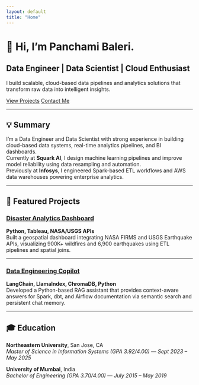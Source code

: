 ```yaml
---
layout: default
title: "Home"
---
```


<div class="hero">
  <h1>👋 Hi, I’m <span class="accent">Panchami Baleri</span>.</h1>
  <h2>Data Engineer | Data Scientist | Cloud Enthusiast</h2>
  <p>I build scalable, cloud-based data pipelines and analytics solutions that transform raw data into intelligent insights.</p>

  <div class="hero-links">
    <a href="/projects" class="btn">View Projects</a>
    <a href="/contact" class="btn-outline">Contact Me</a>
  </div>
</div>

---

## 💡 Summary

I’m a Data Engineer and Data Scientist with strong experience in building cloud-based data systems, real-time analytics pipelines, and BI dashboards.  
Currently at **Squark AI**, I design machine learning pipelines and improve model reliability using data resampling and automation.  
Previously at **Infosys**, I engineered Spark-based ETL workflows and AWS data warehouses powering enterprise analytics.

---

## 🚀 Featured Projects

### [Disaster Analytics Dashboard](https://github.com/Balerip/Disaster-Data-Visualization)
**Python, Tableau, NASA/USGS APIs**  
Built a geospatial dashboard integrating NASA FIRMS and USGS Earthquake APIs, visualizing 900K+ wildfires and 6,900 earthquakes using ETL pipelines and spatial joins.

---

### [Data Engineering Copilot](https://github.com/Balerip/Data_Engineering_Copilot)
**LangChain, LlamaIndex, ChromaDB, Python**  
Developed a Python-based RAG assistant that provides context-aware answers for Spark, dbt, and Airflow documentation via semantic search and persistent chat memory.

---

## 🎓 Education

**Northeastern University**, San Jose, CA  
*Master of Science in Information Systems (GPA 3.92/4.00)* — *Sept 2023 – May 2025*

**University of Mumbai**, India  
*Bachelor of Engineering (GPA 3.70/4.00)* — *July 2015 – May 2019*
